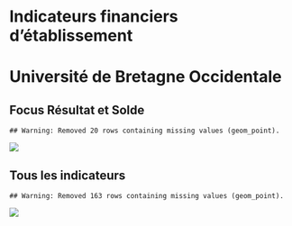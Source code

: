Indicateurs financiers d’établissement
================

# Université de Bretagne Occidentale

## Focus Résultat et Solde

    ## Warning: Removed 20 rows containing missing values (geom_point).

![](université_de_bretagne_occidentale_files/figure-gfm/etab.focus-1.png)<!-- -->

## Tous les indicateurs

    ## Warning: Removed 163 rows containing missing values (geom_point).

![](université_de_bretagne_occidentale_files/figure-gfm/etab-1.png)<!-- -->
